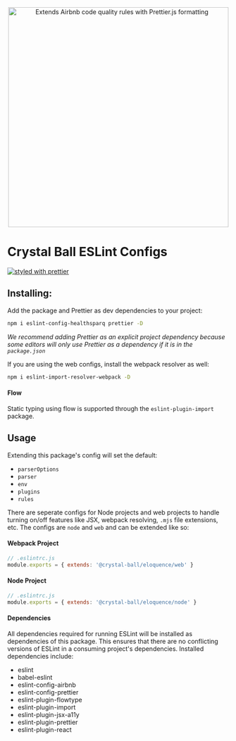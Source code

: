 <div align="center">
<img width="500" src="https://cdn.rawgit.com/crystal-ball/eslint-config-eloquence/master/assets/logos.png" alt="Extends Airbnb code quality rules with Prettier.js formatting">
</div>

# Crystal Ball ESLint Configs
[![styled with prettier](https://img.shields.io/badge/styled_with-prettier-ff69b4.svg)](https://github.com/prettier/prettier)

## Installing:
Add the package and Prettier as dev dependencies to your project:
```sh
npm i eslint-config-healthsparq prettier -D
```
_We recommend adding Prettier as an explicit project dependency because some editors
will only use Prettier as a dependency if it is in the `package.json`_

If you are using the web configs, install the webpack resolver as well:
```sh
npm i eslint-import-resolver-webpack -D
```

#### Flow
Static typing using flow is supported through the `eslint-plugin-import` package.

## Usage
Extending this package's config will set the default:

- `parserOptions`
- `parser`
- `env`
- `plugins`
- `rules`

There are seperate configs for Node projects and web projects to handle turning
on/off features like JSX, webpack resolving, `.mjs` file extensions, etc. The
configs are `node` and `web` and can be extended like so:

#### Webpack Project
```javascript
// .eslintrc.js
module.exports = { extends: '@crystal-ball/eloquence/web' }
```
#### Node Project
```javascript
// .eslintrc.js
module.exports = { extends: '@crystal-ball/eloquence/node' }
```

#### Dependencies
All dependencies required for running ESLint will be installed as dependencies of
this package. This ensures that there are no conflicting versions of ESLint in a
consuming project's dependencies. Installed dependencies include:
- eslint
- babel-eslint
- eslint-config-airbnb
- eslint-config-prettier
- eslint-plugin-flowtype
- eslint-plugin-import
- eslint-plugin-jsx-a11y
- eslint-plugin-prettier
- eslint-plugin-react
